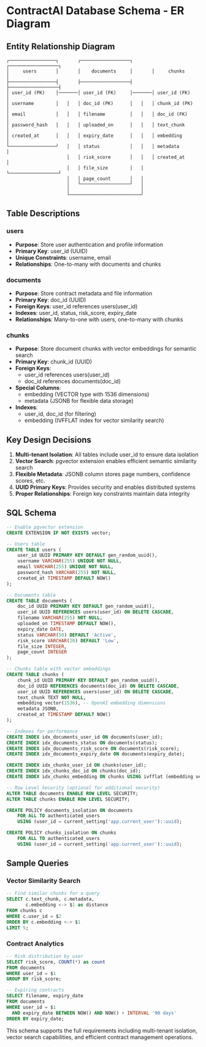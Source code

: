 # ContractAI Database Schema - ER Diagram

## Entity Relationship Diagram

```
┌─────────────────┐       ┌──────────────────┐       ┌──────────────────┐
│     users       │       │    documents     │       │     chunks       │
├─────────────────┤       ├──────────────────┤       ├──────────────────┤
│ user_id (PK)    │───────│ user_id (FK)     │───────│ user_id (FK)     │
│ username        │   │   │ doc_id (PK)      │   │   │ chunk_id (PK)    │
│ email           │   │   │ filename         │   │   │ doc_id (FK)      │
│ password_hash   │   │   │ uploaded_on      │   │   │ text_chunk       │
│ created_at      │   │   │ expiry_date      │   │   │ embedding        │
└─────────────────┘   │   │ status           │   │   │ metadata         │
                      │   │ risk_score       │   │   │ created_at       │
                      │   │ file_size        │   │   └──────────────────┘
                      │   │ page_count       │   │            
                      │   └──────────────────┘   │            
                      │                          │            
                      └──────────────────────────┘            
```

## Table Descriptions

### users
- **Purpose**: Store user authentication and profile information
- **Primary Key**: user_id (UUID)
- **Unique Constraints**: username, email
- **Relationships**: One-to-many with documents and chunks

### documents  
- **Purpose**: Store contract metadata and file information
- **Primary Key**: doc_id (UUID)
- **Foreign Keys**: user_id references users(user_id)
- **Indexes**: user_id, status, risk_score, expiry_date
- **Relationships**: Many-to-one with users, one-to-many with chunks

### chunks
- **Purpose**: Store document chunks with vector embeddings for semantic search
- **Primary Key**: chunk_id (UUID)  
- **Foreign Keys**: 
  - user_id references users(user_id)
  - doc_id references documents(doc_id)
- **Special Columns**: 
  - embedding (VECTOR type with 1536 dimensions)
  - metadata (JSONB for flexible data storage)
- **Indexes**: 
  - user_id, doc_id (for filtering)
  - embedding (IVFFLAT index for vector similarity search)

## Key Design Decisions

1. **Multi-tenant Isolation**: All tables include user_id to ensure data isolation
2. **Vector Search**: pgvector extension enables efficient semantic similarity search
3. **Flexible Metadata**: JSONB column stores page numbers, confidence scores, etc.
4. **UUID Primary Keys**: Provides security and enables distributed systems
5. **Proper Relationships**: Foreign key constraints maintain data integrity

## SQL Schema

```sql
-- Enable pgvector extension
CREATE EXTENSION IF NOT EXISTS vector;

-- Users table
CREATE TABLE users (
    user_id UUID PRIMARY KEY DEFAULT gen_random_uuid(),
    username VARCHAR(255) UNIQUE NOT NULL,
    email VARCHAR(255) UNIQUE NOT NULL, 
    password_hash VARCHAR(255) NOT NULL,
    created_at TIMESTAMP DEFAULT NOW()
);

-- Documents table
CREATE TABLE documents (
    doc_id UUID PRIMARY KEY DEFAULT gen_random_uuid(),
    user_id UUID REFERENCES users(user_id) ON DELETE CASCADE,
    filename VARCHAR(255) NOT NULL,
    uploaded_on TIMESTAMP DEFAULT NOW(),
    expiry_date DATE,
    status VARCHAR(50) DEFAULT 'Active',
    risk_score VARCHAR(20) DEFAULT 'Low',
    file_size INTEGER,
    page_count INTEGER
);

-- Chunks table with vector embeddings
CREATE TABLE chunks (
    chunk_id UUID PRIMARY KEY DEFAULT gen_random_uuid(),
    doc_id UUID REFERENCES documents(doc_id) ON DELETE CASCADE,
    user_id UUID REFERENCES users(user_id) ON DELETE CASCADE,
    text_chunk TEXT NOT NULL,
    embedding vector(1536), -- OpenAI embedding dimensions
    metadata JSONB,
    created_at TIMESTAMP DEFAULT NOW()
);

-- Indexes for performance
CREATE INDEX idx_documents_user_id ON documents(user_id);
CREATE INDEX idx_documents_status ON documents(status);
CREATE INDEX idx_documents_risk_score ON documents(risk_score);
CREATE INDEX idx_documents_expiry_date ON documents(expiry_date);

CREATE INDEX idx_chunks_user_id ON chunks(user_id);
CREATE INDEX idx_chunks_doc_id ON chunks(doc_id);
CREATE INDEX idx_chunks_embedding ON chunks USING ivfflat (embedding vector_cosine_ops);

-- Row Level Security (optional for additional security)
ALTER TABLE documents ENABLE ROW LEVEL SECURITY;
ALTER TABLE chunks ENABLE ROW LEVEL SECURITY;

CREATE POLICY documents_isolation ON documents
    FOR ALL TO authenticated_users
    USING (user_id = current_setting('app.current_user')::uuid);

CREATE POLICY chunks_isolation ON chunks  
    FOR ALL TO authenticated_users
    USING (user_id = current_setting('app.current_user')::uuid);
```

## Sample Queries

### Vector Similarity Search
```sql
-- Find similar chunks for a query
SELECT c.text_chunk, c.metadata, 
       c.embedding <-> $1 as distance
FROM chunks c 
WHERE c.user_id = $2
ORDER BY c.embedding <-> $1
LIMIT 5;
```

### Contract Analytics
```sql
-- Risk distribution by user
SELECT risk_score, COUNT(*) as count
FROM documents 
WHERE user_id = $1
GROUP BY risk_score;

-- Expiring contracts
SELECT filename, expiry_date
FROM documents
WHERE user_id = $1 
  AND expiry_date BETWEEN NOW() AND NOW() + INTERVAL '90 days'
ORDER BY expiry_date;
```

This schema supports the full requirements including multi-tenant isolation, vector search capabilities, and efficient contract management operations.